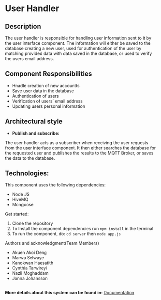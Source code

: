 # User Handler

## Description
The user handler is responsible for handling user information sent to it by the user interface component. The information will either be saved to the database creating a new user, used for authentication of the user by matching provided data with data saved in the database, or used to verify the users email address.

## Component Responsibilities

* Hnadle creation of new accountts
* Save user data in the database
* Authentication of users 
* Verification of users’ email address
* Updating users personal information

## Architectural style
- **Publish and subscribe:**

The user handler acts as a subscriber when receiving the user requests from the user interface component. It then either searches the database for the requested user and publishes the results to the MQTT Broker, or saves the data to the database.

## Technologies:
This component uses the following dependencies:

- Node JS
- HiveMQ
- Mongoose

Get started:
1. Clone the repository
2. To Install the component dependencies run `npm install` in the terminal 
3. To run the component, do: `cd server` then `node app.js`


Authors and acknowledgment(Team Members)
* Akuen Akoi Deng
* Marwa Selwaye
* Kanokwan Haesatith
* Cynthia Tarwireyi
* Nazli Moghaddam
* Jonna Johansson

##
**More details about this system can be found in:** [Documentation](https://git.chalmers.se/courses/dit355/dit356-2022/t-5/t-5-documentation)

